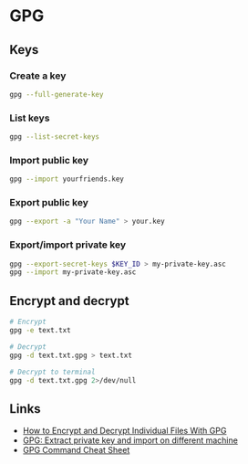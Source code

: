 # GPG

## Keys

### Create a key

```bash
gpg --full-generate-key
```

### List keys

```bash
gpg --list-secret-keys
```

### Import public key

```bash
gpg --import yourfriends.key
```

### Export public key

```bash
gpg --export -a "Your Name" > your.key
```

### Export/import private key

```bash
gpg --export-secret-keys $KEY_ID > my-private-key.asc
gpg --import my-private-key.asc
```

## Encrypt and decrypt

```bash
# Encrypt
gpg -e text.txt

# Decrypt
gpg -d text.txt.gpg > text.txt

# Decrypt to terminal
gpg -d text.txt.gpg 2>/dev/null
```

## Links

* [How to Encrypt and Decrypt Individual Files With GPG](https://linuxconfig.org/how-to-encrypt-and-decrypt-individual-files-with-gpg)
* [GPG: Extract private key and import on different machine](https://makandracards.com/makandra/37763-gpg-extract-private-key-and-import-on-different-machine)
* [GPG Command Cheat Sheet](https://guides.library.illinois.edu/data_encryption/gpgcheatsheet)
